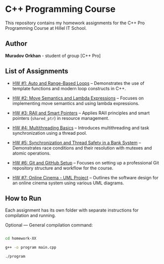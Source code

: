# C++ Programming Course



This repository contains my homework assignments for the C++ Pro Programming Course at Hillel IT School.



## Author

**Muradov Orkhan** - student of group [C++ Pro]



## List of Assignments



- [HW #1: Auto and Range-Based Loops](./homework-01/) – Demonstrates the use of template functions and modern loop constructs in C++.

- [HW #2: Move Semantics and Lambda Expressions](./homework-02/) – Focuses on implementing move semantics and using lambda expressions.

- [HW #3: RAII and Smart Pointers](./homework-03/) – Applies RAII principles and smart pointers (`shared_ptr`) in resource management.

- [HW #4: Multithreading Basics](./homework-04/) – Introduces multithreading and task synchronization using a thread pool.

- [HW #5: Synchronization and Thread Safety in a Bank System](./homework-05/) – Demonstrates race conditions and their resolution with mutexes and atomic operations.

- [HW #6: Git and GitHub Setup](./homework-06/) – Focuses on setting up a professional Git repository structure and workflow for the course.

- [HW #7: Online Cinema - UML Project](./homework-07/) – Outlines the software design for an online cinema system using various UML diagrams.



## How to Run



Each assignment has its own folder with separate instructions for compilation and running.



Optional — General compilation command:

```bash

cd homework-XX

g++ -o program main.cpp

./program
